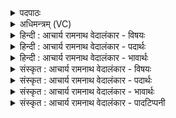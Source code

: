 <details><summary>पदपाठः</summary>

इ꣡न्द्र꣢꣯। सु꣣ते꣡षु꣢। सो꣡मे꣢꣯षु। क्र꣡तु꣢꣯म्। पु꣣नीषे। उ꣣क्थ्य꣢꣯म्। वि꣣दे꣢। वृ꣣ध꣡स्य꣢। द꣡क्ष꣢꣯स्य। म꣣हा꣢न्। हि। सः। ७४६।
</details>

<details><summary>अधिमन्त्रम् (VC)</summary>

- इन्द्रः
- नारदः काण्वः
- उष्णिक्
- ऋषभः
</details>

<details><summary>हिन्दी : आचार्य रामनाथ वेदालंकार - विषयः</summary>

प्रथम ऋचा की व्याख्या पूर्वार्चिक में ३८१ क्रमाङ्क पर परमेश्वर के महत्व के विषय में हो चुकी है। यहाँ आचार्य का महत्त्व वर्णित है।
</details>

<details><summary>हिन्दी : आचार्य रामनाथ वेदालंकार - पदार्थः</summary>

पदार्थान्वयभाषाः -  हे(इन्द्र)विद्या के ऐश्वर्य से युक्त आचार्यवर!आप(सोमेषु)ज्ञानरसों के(सुतेषु)अभिषुत करने के साथ-साथ,हम विद्यार्थियों के(क्रतुम्)कर्म को भी(उक्थ्यम्)प्रशंसनीय रूप में(पुनीषे)पवित्र करते हो।(वृधस्य)बढ़े हुए(दक्षस्य)उत्साह के(विदे)प्राप्त कराने के लिए(सः)वह आप(महान् हि)बड़े महत्त्वपूर्ण हो ॥१॥
</details>

<details><summary>हिन्दी : आचार्य रामनाथ वेदालंकार - भावार्थः</summary>

भावार्थभाषाः -  जैसे विद्याप्रदान करना आचार्य का कर्तव्य है,वैसे पवित्र आचार का प्रदान करना भी कर्तव्य है। कहा भी है—आचार्य को आचार्य इस कारण कहते हैं क्योंकि वह आचार का ग्रहण कराता है(निरु० १|४)॥१॥
</details>

<details><summary>संस्कृत : आचार्य रामनाथ वेदालंकार - विषयः</summary>

तत्र प्रथमा ऋक् पूर्वार्चिके ३८१ क्रमाङ्के परमेश्वरमहत्त्वविषये व्याख्याता। अत्राचार्यस्य महत्त्वं वर्णयति।
</details>

<details><summary>संस्कृत : आचार्य रामनाथ वेदालंकार - पदार्थः</summary>

पदार्थान्वयभाषाः -  हे(इन्द्र)विद्यैश्वर्यसम्पन्न आचार्यवर!त्वम्(सोमेषु)ज्ञानरसेषु(सुतेषु)अभिषुतेषु,विद्यार्थिनाम् अस्माकम्(क्रतुम्)कर्म अपि(उक्थ्यम्)प्रशंसनीयं यथा स्यात्तथा(पुनीषे)पवित्रयसि।(वृधस्य)वृद्धस्य(दक्षस्य)उत्साहस्य।[दक्षतिः उत्साहकर्मा। निरु० १।७।] (विदे)लम्भनार्थम्(सः)स त्वम्(महान् हि)महत्त्ववान् खलु वर्तसे ॥१॥
</details>

<details><summary>संस्कृत : आचार्य रामनाथ वेदालंकार - भावार्थः</summary>

भावार्थभाषाः -  यथा विद्याप्रदानमाचार्यस्य कर्त्तव्यं तथैव पवित्राचारप्रदानमपि। यथोक्तम्—आचार्यः कस्मात्?आचारं ग्राहयतीति(निरु० १।४)॥१॥
</details>

<details><summary>संस्कृत : आचार्य रामनाथ वेदालंकार - पादटिप्पनी</summary>

टिप्पणी:   १.ऋ० ८।१३।१,इन्द्रः॑ सु॒तेषु सोमे॑षु॒ क्रतुं॑ पुनीत उ॒क्थ्य॑म्। वि॒दे दृ॒धस्य॒ दक्ष॑सो म॒हान् हि षः ॥ इति पाठः। साम० ३८१।
</details>